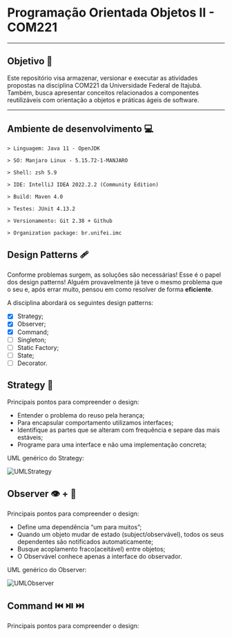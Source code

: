 # Programação Orientada Objetos II - COM221

---

## Objetivo :dart:

Este repositório visa armazenar, versionar e executar as atividades propostas na disciplina COM221 da Universidade Federal de Itajubá. Também, busca apresentar conceitos relacionados a componentes reutilizáveis com orientação a objetos e práticas ágeis de software.

---

## Ambiente de desenvolvimento :computer:
    > Linguagem: Java 11 - OpenJDK

    > SO: Manjaro Linux - 5.15.72-1-MANJARO

    > Shell: zsh 5.9

    > IDE: IntelliJ IDEA 2022.2.2 (Community Edition)

    > Build: Maven 4.0

    > Testes: JUnit 4.13.2

    > Versionamento: Git 2.38 + Github

    > Organization package: br.unifei.imc 

## Design Patterns 🩹

Conforme problemas surgem, as soluções são necessárias! Esse é o papel dos design patterns! Alguém provavelmente já teve o mesmo problema que o seu e, após errar muito, pensou em como resolver de forma **eficiente**.

A disciplina abordará os seguintes design patterns:

- [X] Strategy;
- [X] Observer;
- [X] Command;
- [ ] Singleton;
- [ ] Static Factory;
- [ ] State;
- [ ] Decorator.

## Strategy 🤔

Principais pontos para compreender o design:
- Entender o problema do reuso pela herança;
- Para encapsular comportamento utilizamos interfaces;
- Identifique as partes que se alteram com frequência e separe das mais estáveis;
- Programe para uma interface e não uma implementação concreta;

UML genérico do Strategy:

![UMLStrategy](https://imgur.com/JNRb4uX.png)

## Observer 👁️ + 🗼

Principais pontos para compreender o design:

- Define uma dependência “um para muitos”;
- Quando um objeto mudar de estado (subject/observável), todos os seus dependentes são notificados automaticamente;
- Busque acoplamento fraco(aceitável) entre objetos;
- O Observável conhece apenas a interface do observador.

UML genérico do Observer:

![UMLObserver](https://imgur.com/VcBSyxb.png)

## Command ⏮️ ⏯️ ⏭️

Principais pontos para compreender o design:

